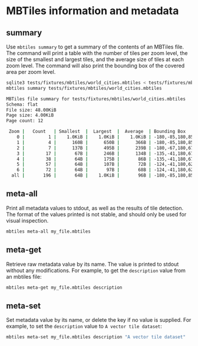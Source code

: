 # MBTiles information and metadata

## summary

Use `mbtiles summary` to get a summary of the contents of an MBTiles file. The command will print a table with the
number of tiles per zoom level, the size of the smallest and largest tiles, and the average size of tiles at each zoom
level. The command will also print the bounding box of the covered area per zoom level.

```bash
sqlite3 tests/fixtures/mbtiles/world_cities.mbtiles < tests/fixtures/mbtiles/world_cities.sql
mbtiles summary tests/fixtures/mbtiles/world_cities.mbtiles

MBTiles file summary for tests/fixtures/mbtiles/world_cities.mbtiles
Schema: flat
File size: 48.00KiB
Page size: 4.00KiB
Page count: 12

 Zoom |   Count   | Smallest  |  Largest  |  Average  | Bounding Box
    0 |         1 |    1.0KiB |    1.0KiB |    1.0KiB | -180,-85,180,85
    1 |         4 |      160B |      650B |      366B | -180,-85,180,85
    2 |         7 |      137B |      495B |      239B | -180,-67,180,67
    3 |        17 |       67B |      246B |      134B | -135,-41,180,67
    4 |        38 |       64B |      175B |       86B | -135,-41,180,67
    5 |        57 |       64B |      107B |       72B | -124,-41,180,62
    6 |        72 |       64B |       97B |       68B | -124,-41,180,62
  all |       196 |       64B |    1.0KiB |       96B | -180,-85,180,85
```

## meta-all

Print all metadata values to stdout, as well as the results of tile detection. The format of the values printed is not
stable, and should only be used for visual inspection.

```bash
mbtiles meta-all my_file.mbtiles
```

## meta-get

Retrieve raw metadata value by its name. The value is printed to stdout without any modifications. For example, to get
the `description` value from an mbtiles file:

```bash
mbtiles meta-get my_file.mbtiles description
```

## meta-set

Set metadata value by its name, or delete the key if no value is supplied. For example, to set the `description` value
to `A vector tile dataset`:

```bash
mbtiles meta-set my_file.mbtiles description "A vector tile dataset"
```
